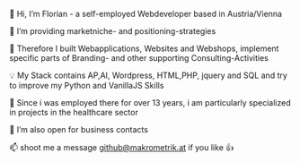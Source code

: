 👋  Hi, I’m Florian - a self-employed Webdeveloper based in Austria/Vienna

:pushpin: I’m providing marketniche- and positioning-strategies

:pushpin: Therefore I built Webapplications, Websites and Webshops, implement specific parts of Branding- and other supporting Consulting-Activities

:bulb: My Stack contains AP,AI, Wordpress, HTML,PHP, jquery and SQL and try to improve my Python and VanillaJS Skills

🔦  Since i was employed there for over 13 years, i am particularly specialized in projects in the healthcare sector
 
:eyes: I’m also open for business contacts 


📫  shoot me a message github@makrometrik.at if you like 👍
